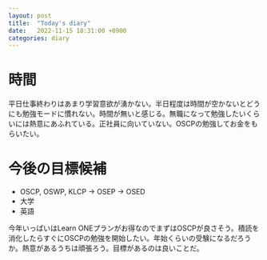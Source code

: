 ```yaml
---
layout: post
title:  "Today's diary"
date:   2022-11-15 18:31:00 +0900
categories: diary
---
```


# 時間
平日仕事終わりはあまり学習意欲が湧かない。半日程度は時間が空かないとどうにも勉強モードに慣れない。時間が無いと感じる。無職になって勉強したいくらいには熱意にあふれている。正社員に向いていない。OSCPの勉強してお金をもらいたい。

# 今後の目標候補
- OSCP, OSWP, KLCP -> OSEP -> OSED
- 大学
- 英語

今年いっぱいはLearn ONEプランがお得なのでまずはOSCPが良さそう。積読を消化したらすぐにOSCPの勉強を開始したい。年始くらいの受験になるだろうか。熱意があるうちは頑張ろう。目標があるのは良いことだ。
